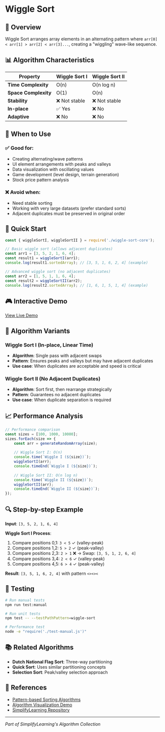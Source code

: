 # Wiggle Sort

## 🌊 Overview
Wiggle Sort arranges array elements in an alternating pattern where `arr[0] < arr[1] > arr[2] < arr[3]...`, creating a "wiggling" wave-like sequence.

## 📊 Algorithm Characteristics

| Property | Wiggle Sort I | Wiggle Sort II |
|----------|---------------|----------------|
| **Time Complexity** | O(n) | O(n log n) |
| **Space Complexity** | O(1) | O(n) |
| **Stability** | ❌ Not stable | ❌ Not stable |
| **In-place** | ✅ Yes | ❌ No |
| **Adaptive** | ❌ No | ❌ No |

## 🎯 When to Use

### ✅ Good for:
- Creating alternating/wave patterns
- UI element arrangements with peaks and valleys
- Data visualization with oscillating values
- Game development (level design, terrain generation)
- Stock price pattern analysis

### ❌ Avoid when:
- Need stable sorting
- Working with very large datasets (prefer standard sorts)
- Adjacent duplicates must be preserved in original order

## 🚀 Quick Start

```javascript
const { wiggleSortI, wiggleSortII } = require('./wiggle-sort-core');

// Basic wiggle sort (allows adjacent duplicates)
const arr1 = [3, 5, 2, 1, 6, 4];
const result1 = wiggleSortI(arr1);
console.log(result1.sortedArray); // [3, 5, 1, 6, 2, 4] (example)

// Advanced wiggle sort (no adjacent duplicates)
const arr2 = [1, 5, 1, 1, 6, 4];
const result2 = wiggleSortII(arr2);
console.log(result2.sortedArray); // [1, 6, 1, 5, 1, 4] (example)
```

## 🎮 Interactive Demo
[View Live Demo](../../demo.html?algo=sort/wiggle-sort)

## 🧮 Algorithm Variants

### Wiggle Sort I (In-place, Linear Time)
- **Algorithm**: Single pass with adjacent swaps
- **Pattern**: Ensures peaks and valleys but may have adjacent duplicates
- **Use case**: When duplicates are acceptable and speed is critical

### Wiggle Sort II (No Adjacent Duplicates)
- **Algorithm**: Sort first, then rearrange strategically
- **Pattern**: Guarantees no adjacent duplicates
- **Use case**: When duplicate separation is required

## 📈 Performance Analysis

```javascript
// Performance comparison
const sizes = [100, 1000, 10000];
sizes.forEach(size => {
    const arr = generateRandomArray(size);
    
    // Wiggle Sort I: O(n)
    console.time(`Wiggle I (${size})`);
    wiggleSortI(arr);
    console.timeEnd(`Wiggle I (${size})`);
    
    // Wiggle Sort II: O(n log n)
    console.time(`Wiggle II (${size})`);
    wiggleSortII(arr);
    console.timeEnd(`Wiggle II (${size})`);
});
```

## 🔍 Step-by-step Example

**Input**: `[3, 5, 2, 1, 6, 4]`

**Wiggle Sort I Process**:
1. Compare positions 0,1: `3 < 5` ✓ (valley-peak)
2. Compare positions 1,2: `5 > 2` ✓ (peak-valley)  
3. Compare positions 2,3: `2 > 1` ❌ → Swap: `[3, 5, 1, 2, 6, 4]`
4. Compare positions 3,4: `2 < 6` ✓ (valley-peak)
5. Compare positions 4,5: `6 > 4` ✓ (peak-valley)

**Result**: `[3, 5, 1, 6, 2, 4]` with pattern `<><><`

## 🧪 Testing

```bash
# Run manual tests
npm run test:manual

# Run unit tests
npm test -- --testPathPattern=wiggle-sort

# Performance test
node -e "require('./test-manual.js')"
```

## 📚 Related Algorithms
- **Dutch National Flag Sort**: Three-way partitioning
- **Quick Sort**: Uses similar partitioning concepts  
- **Selection Sort**: Peak/valley selection approach

## 🔗 References
- [Pattern-based Sorting Algorithms](src/sort/sorting-algorithms.html)
- [Algorithm Visualization Demo](../../demo.html?algo=sort/wiggle-sort)
- [SimplifyLearning Repository](https://github.com/sachinlala/SimplifyLearning)

---
*Part of SimplifyLearning's Algorithm Collection*